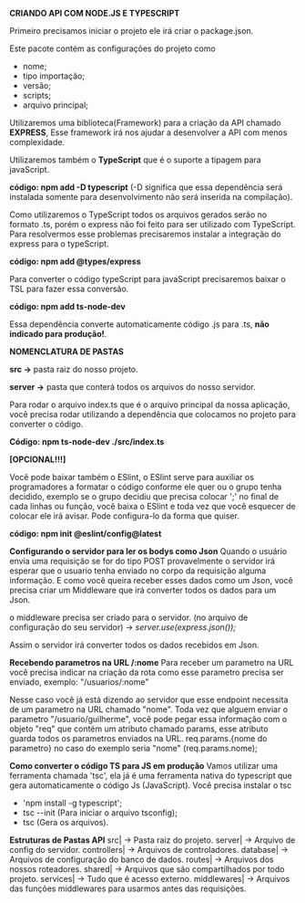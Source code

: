 **CRIANDO API COM NODE.JS E TYPESCRIPT**



Primeiro precisamos iniciar o projeto ele irá criar o package.json.

Este pacote contém as configurações do projeto como

* nome;
* tipo importação;
* versão;
* scripts;
* arquivo principal;



Utilizaremos uma biblioteca(Framework) para a criação da API chamado **EXPRESS**, Esse framework irá nos ajudar a desenvolver a API com menos complexidade.



Utilizaremos também o **TypeScript** que é o suporte a tipagem para javaScript.

**código: npm add -D typescript** (-D significa que essa dependência será instalada somente para desenvolvimento não será inserida na compilação).



Como utilizaremos o TypeScript todos os arquivos gerados serão no formato .ts, porém o express não foi feito para ser utilizado com TypeScript. Para resolvermos esse problemas precisaremos instalar a integração do express para o typeScript.

**código: npm add @types/express**



Para converter o código typeScript para javaScript precisaremos baixar o TSL para fazer essa conversão.

**código: npm add ts-node-dev**



Essa dependência converte automaticamente código .js para .ts, **não indicado para produção!**.



**NOMENCLATURA DE PASTAS**

**src ->** pasta raiz do nosso projeto.

**server ->** pasta que conterá todos os arquivos do nosso servidor.



Para rodar o arquivo index.ts que é o arquivo principal da nossa aplicação, você precisa rodar utilizando a dependência que colocamos no projeto para converter o código.

**Código: npm ts-node-dev ./src/index.ts**



**\[OPCIONAL!!!]**

Você pode baixar também o ESlint, o ESlint serve para auxiliar os programadores a formatar o código conforme ele quer ou o grupo tenha decidido, exemplo se o grupo decidiu que precisa colocar ';' no final de cada linhas ou função, você baixa o ESlint e toda vez que você esquecer de colocar ele irá avisar. Pode configura-lo da forma que quiser.

**código: npm init @eslint/config@latest**

**Configurando o servidor para ler os bodys como Json**
Quando o usuário envia uma requisição se for do tipo POST provavelmente o servidor irá esperar que o usuario tenha enviado no corpo da requisição alguma informação. E como você queira receber esses dados como um Json, você precisa criar um Middleware que irá converter todos os dados para um Json.

o middleware precisa ser criado para o servidor.
(no arquivo de configuração do seu servidor) -> *server.use(express.json());*

Assim o servidor irá converter todos os dados recebidos em Json.

**Recebendo parametros na URL /:nome**
Para receber um parametro na URL você precisa indicar na criação da rota como esse parametro precisa ser enviado, exemplo: "/usuarios/:nome"

Nesse caso você já está dizendo ao servidor que esse endpoint necessita de um parametro na URL chamado "nome". Toda vez que alguem enviar o parametro "/usuario/guilherme", você pode pegar essa informação com o objeto "req" que contém um atributo chamado params, esse atributo guarda todos os parametros enviados na URL.
req.params.{nome do parametro} no caso do exemplo seria "nome" (req.params.nome);

**Como converter o código TS para JS em produção**
Vamos utilizar uma ferramenta chamada 'tsc', ela já é uma ferramenta nativa do typescript que gera automaticamente o código Js (JavaScript).
Você precisa instalar o tsc 
- 'npm install -g typescript';
- tsc --init (Para iniciar o arquivo tsconfig);
- tsc (Gera os arquivos).

**Estruturas de Pastas API**
src| -> Pasta raiz do projeto.
    server| -> Arquivo de config do servidor.
        controllers| -> Arquivos de controladores.
        database| -> Arquivos de configuração do banco de dados.
        routes| -> Arquivos dos nossos roteadores.
        shared| -> Arquivos que são compartilhados por todo projeto.
            services| -> Tudo que é acesso externo.
            middlewares| -> Arquivos das funções middlewares para usarmos antes das requisições.
        
    








